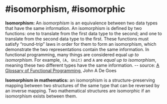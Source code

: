 # #isomorphism, #isomorphic


**Isomorphism:** An _isomorphism_ is an equivalence between two data types that have the same information. An isomorphism is defined by two functions: one to translate from the first data type to the second; and one to translate from the second data type to the first. These functions must satisfy “round-trip” laws in order for them to form an isomorphism, which demonstrate the two representations contain the same information. In functional programming, many things are considered equal _up to isomorphism_. For example, `(A, Unit)` and `A` are _equal up to isomorphism_, meaning these two different types have the same information.
    -- source: [A Glossary of Functional Programming](https://degoes.net/articles/fp-glossary), John A De Goes

**Isomorphism in mathematics:** an isomorphism is a structure-preserving mapping between two structures of the same type that can be reversed by an inverse mapping. Two mathematical structures are isomorphic if an isomorphism exists between them. 

